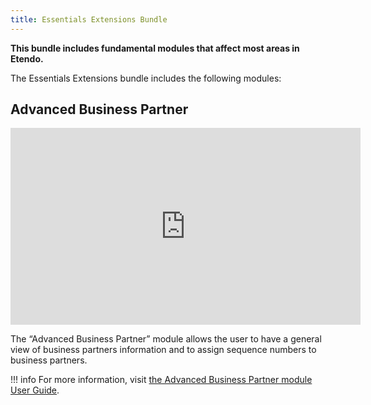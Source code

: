 ```yaml
---
title: Essentials Extensions Bundle
---
```

**This bundle includes fundamental modules that affect most areas in Etendo.**

The Essentials Extensions bundle includes the following modules:

## Advanced Business Partner

<iframe width="560" height="315" src="https://www.youtube.com/embed/sRvQCM8xZE0" title="YouTube video player" frameborder="0" allow="accelerometer; autoplay; clipboard-write; encrypted-media; gyroscope; picture-in-picture; web-share" allowfullscreen></iframe>

The “Advanced Business Partner” module allows the user to have a general view of business partners information and to assign sequence numbers to business partners.

!!! info
    For more information, visit [the Advanced Business Partner module User Guide](/docs/products/etendo-classic/optional-features/bundles/essentials-extensions/advanced-business-partner).

